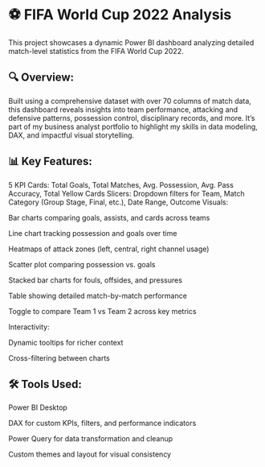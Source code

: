 # ⚽ FIFA World Cup 2022 Analysis
This project showcases a dynamic Power BI dashboard analyzing detailed match-level statistics from the FIFA World Cup 2022.

## 🔍 Overview:
Built using a comprehensive dataset with over 70 columns of match data, this dashboard reveals insights into team performance, attacking and defensive patterns, possession control, disciplinary records, and more. It’s part of my business analyst portfolio to highlight my skills in data modeling, DAX, and impactful visual storytelling.

## 📊 Key Features:
5 KPI Cards: Total Goals, Total Matches, Avg. Possession, Avg. Pass Accuracy, Total Yellow Cards
Slicers: Dropdown filters for Team, Match Category (Group Stage, Final, etc.), Date Range, Outcome
Visuals:

Bar charts comparing goals, assists, and cards across teams

Line chart tracking possession and goals over time

Heatmaps of attack zones (left, central, right channel usage)

Scatter plot comparing possession vs. goals

Stacked bar charts for fouls, offsides, and pressures

Table showing detailed match-by-match performance

Toggle to compare Team 1 vs Team 2 across key metrics

Interactivity:

Dynamic tooltips for richer context

Cross-filtering between charts

## 🛠️ Tools Used:
Power BI Desktop

DAX for custom KPIs, filters, and performance indicators

Power Query for data transformation and cleanup

Custom themes and layout for visual consistency
